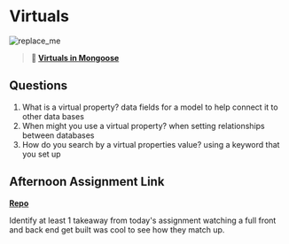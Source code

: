 # Virtuals

![replace_me](https://codeworks.blob.core.windows.net/public/assets/img/illustrations/placeholder.svg)

> **📖 [Virtuals in Mongoose](https://codeworksacademy.com/fs-student-guide/resources/wk5/04-Virtuals)**

## Questions

1. What is a virtual property?
data fields for a model to help connect it to other data bases
2. When might you use a virtual property? 
when setting relationships between databases 
3. How do you search by a virtual properties value?
using a keyword that you set up
## Afternoon Assignment Link

**[Repo](https://github.com/LiamSmith1992/<ASSIGNMENT_REPO>)**

Identify at least 1 takeaway from today's assignment
watching a full front and back end get built was cool to see how they match up.